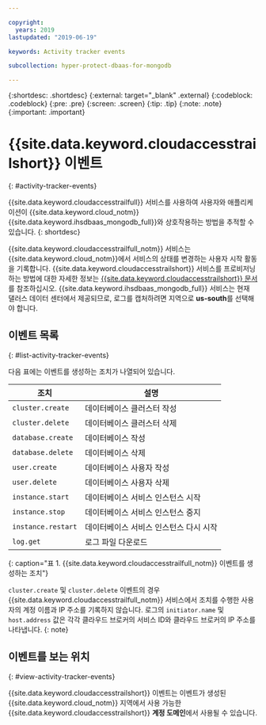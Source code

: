 ```yaml
---

copyright:
  years: 2019
lastupdated: "2019-06-19"

keywords: Activity tracker events

subcollection: hyper-protect-dbaas-for-mongodb

---
```


{:shortdesc: .shortdesc}
{:external: target="_blank" .external}
{:codeblock: .codeblock}
{:pre: .pre}
{:screen: .screen}
{:tip: .tip}
{:note: .note}
{:important: .important}

# {{site.data.keyword.cloudaccesstrailshort}} 이벤트
{: #activity-tracker-events}

{{site.data.keyword.cloudaccesstrailfull}} 서비스를 사용하여 사용자와 애플리케이션이 {{site.data.keyword.cloud_notm}} {{site.data.keyword.ihsdbaas_mongodb_full}}와 상호작용하는 방법을 추적할 수 있습니다.
{: shortdesc}

{{site.data.keyword.cloudaccesstrailfull_notm}} 서비스는 {{site.data.keyword.cloud_notm}}에서 서비스의 상태를 변경하는 사용자 시작 활동을 기록합니다. {{site.data.keyword.cloudaccesstrailshort}} 서비스를 프로비저닝하는 방법에 대한 자세한 정보는 [{{site.data.keyword.cloudaccesstrailshort}} 문서](/docs/services/Activity-Tracker-with-LogDNA?topic=logdnaat-getting-started)를 참조하십시오. {{site.data.keyword.ihsdbaas_mongodb_full}} 서비스는 현재 댈러스 데이터 센터에서 제공되므로, 로그를 캡처하려면 지역으로 **us-south**를 선택해야 합니다. 

## 이벤트 목록
{: #list-activity-tracker-events}

다음 표에는 이벤트를 생성하는 조치가 나열되어 있습니다.

|조치                 |설명                               |
| ---------------------- | ----------------------------------------- |
| `cluster.create` | 데이터베이스 클러스터 작성                 |
| `cluster.delete` | 데이터베이스 클러스터 삭제                 |
| `database.create` | 데이터베이스 작성                  |
| `database.delete` | 데이터베이스 삭제                  |
| `user.create`     | 데이터베이스 사용자 작성                    |
| `user.delete`     | 데이터베이스 사용자 삭제                    |
| `instance.start` | 데이터베이스 서비스 인스턴스 시작         |
| `instance.stop`  | 데이터베이스 서비스 인스턴스 중지          |
| `instance.restart`  | 데이터베이스 서비스 인스턴스 다시 시작          |
| `log.get`       | 로그 파일 다운로드 |
{: caption="표 1. {{site.data.keyword.cloudaccesstrailfull_notm}} 이벤트를 생성하는 조치"}

`cluster.create` 및 `cluster.delete` 이벤트의 경우 {{site.data.keyword.cloudaccesstrailfull_notm}} 서비스에서 조치를 수행한 사용자의 계정 이름과 IP 주소를 기록하지 않습니다. 로그의 `initiator.name` 및 `host.address` 값은 각각 클라우드 브로커의 서비스 ID와 클라우드 브로커의 IP 주소를 나타냅니다.
{: note}

## 이벤트를 보는 위치
{: #view-activity-tracker-events}

<!-- Option 2: Add the following sentence if your service sends events to the account domain. -->

{{site.data.keyword.cloudaccesstrailshort}} 이벤트는 이벤트가 생성된 {{site.data.keyword.cloud_notm}} 지역에서 사용 가능한 {{site.data.keyword.cloudaccesstrailshort}} **계정 도메인**에서 사용될 수 있습니다.
